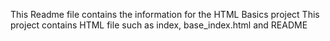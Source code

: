 This Readme file contains the information for the HTML Basics project
This project contains HTML file such as index, base_index.html and README